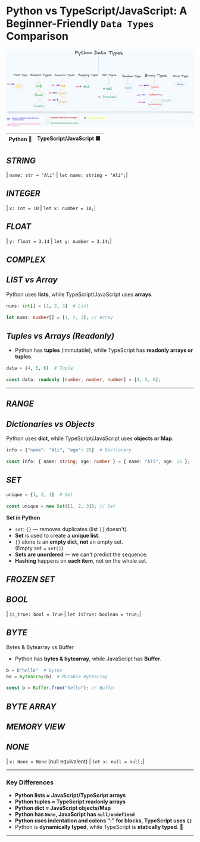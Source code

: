 # Python vs TypeScript/JavaScript: A Beginner-Friendly `Data Types` Comparison

![Data Types](./public/datatype.png)

| Python 🐍                    | TypeScript/JavaScript 🟦|
| ---------------------------- | -----------------------------|
## ***STRING***

| `name: str = "Ali"`          | `let name: string = "Ali";`|


## ***INTEGER***

| `x: int = 10`                | `let x: number = 10;`|

## ***FLOAT***

| `y: float = 3.14`            | `let y: number = 3.14;`|

## ***COMPLEX***


## ***LIST vs Array***

Python uses **lists**, while TypeScript/JavaScript uses **arrays**.

```python
nums: int[] = [1, 2, 3]  # List
```

```typescript
let nums: number[] = [1, 2, 3]; // Array
```

## ***Tuples vs Arrays (Readonly)***

- Python has **tuples** (immutable), while TypeScript has **readonly arrays or tuples**.

```python
data = (4, 5, 6)  # Tuple
```

```ts
const data: readonly [number, number, number] = [4, 5, 6];
```

---

## ***RANGE***

## ***Dictionaries vs Objects***
Python uses **dict**, while TypeScript/JavaScript uses **objects or Map**.

```python
info = {"name": "Ali", "age": 25}  # Dictionary
```

```ts
const info: { name: string; age: number } = { name: "Ali", age: 25 };
```

## ***SET***

```python
unique = {1, 2, 3}  # Set
```

```ts
const unique = new Set([1, 2, 3]); // Set
```
**Set in Python**  
- `set`: `{}` — removes duplicates (list `[]` doesn't).
- **Set** is used to create a **unique list**.
- `{}` alone is an **empty dict**, **not** an empty set.  
  (Empty set = `set()`)
- **Sets are unordered** — we can't predict the sequence.
- **Hashing** happens on **each item**, not on the whole set.


## ***FROZEN SET***

## ***BOOL***

| `is_true: bool = True`       | `let isTrue: boolean = true;`|

## ***BYTE***

Bytes & Bytearray vs Buffer

- Python has **bytes & bytearray**, while JavaScript has **Buffer**.

```python
b = b"hello"  # Bytes
ba = bytearray(b)  # Mutable Bytearray
```

```ts
const b = Buffer.from("hello"); // Buffer
```

## ***BYTE ARRAY***

## ***MEMORY VIEW***

## ***NONE***

| `x: None = None` (null equivalent) | `let x: null = null;`|

---

### Key Differences

- **Python lists ≈ JavaScript/TypeScript arrays**
- **Python tuples ≈ TypeScript readonly arrays**
- **Python dict ≈ JavaScript objects/Map**
- **Python has `None`, JavaScript has `null/undefined`**
- **Python uses indentation and colons ":" for blocks, TypeScript uses `{}`**
- Python is **dynamically typed**, while TypeScript is **statically typed**. 🚀

---